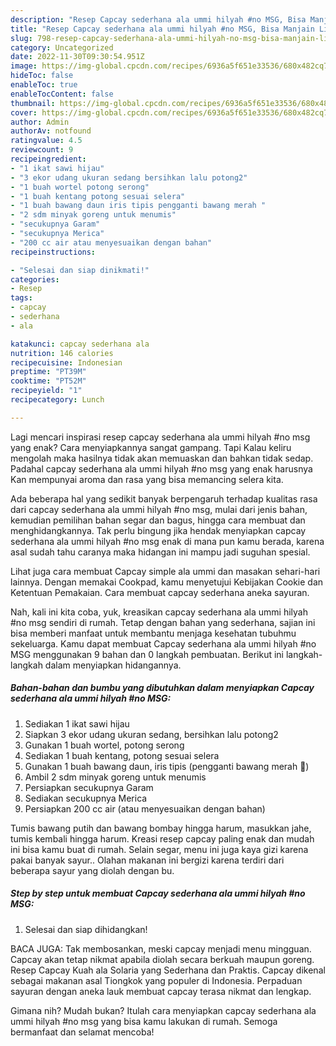 ```yaml
---
description: "Resep Capcay sederhana ala ummi hilyah #no MSG, Bisa Manjain Lidah"
title: "Resep Capcay sederhana ala ummi hilyah #no MSG, Bisa Manjain Lidah"
slug: 798-resep-capcay-sederhana-ala-ummi-hilyah-no-msg-bisa-manjain-lidah
category: Uncategorized
date: 2022-11-30T09:30:54.951Z
image: https://img-global.cpcdn.com/recipes/6936a5f651e33536/680x482cq70/capcay-sederhana-ala-ummi-hilyah-no-msg-foto-resep-utama.jpg
hideToc: false
enableToc: true
enableTocContent: false
thumbnail: https://img-global.cpcdn.com/recipes/6936a5f651e33536/680x482cq70/capcay-sederhana-ala-ummi-hilyah-no-msg-foto-resep-utama.jpg
cover: https://img-global.cpcdn.com/recipes/6936a5f651e33536/680x482cq70/capcay-sederhana-ala-ummi-hilyah-no-msg-foto-resep-utama.jpg
author: Admin
authorAv: notfound
ratingvalue: 4.5
reviewcount: 9
recipeingredient:
- "1 ikat sawi hijau"
- "3 ekor udang ukuran sedang bersihkan lalu potong2"
- "1 buah wortel potong serong"
- "1 buah kentang potong sesuai selera"
- "1 buah bawang daun iris tipis pengganti bawang merah "
- "2 sdm minyak goreng untuk menumis"
- "secukupnya Garam"
- "secukupnya Merica"
- "200 cc air atau menyesuaikan dengan bahan"
recipeinstructions:

- "Selesai dan siap dinikmati!"
categories:
- Resep
tags:
- capcay
- sederhana
- ala

katakunci: capcay sederhana ala 
nutrition: 146 calories
recipecuisine: Indonesian
preptime: "PT39M"
cooktime: "PT52M"
recipeyield: "1"
recipecategory: Lunch

---
```



Lagi mencari inspirasi resep capcay sederhana ala ummi hilyah #no msg yang enak? Cara menyiapkannya sangat gampang. Tapi Kalau keliru mengolah maka hasilnya tidak akan memuaskan dan bahkan tidak sedap. Padahal capcay sederhana ala ummi hilyah #no msg yang enak harusnya Kan mempunyai aroma dan rasa yang bisa memancing selera kita.


Ada beberapa hal yang sedikit banyak berpengaruh terhadap kualitas rasa dari capcay sederhana ala ummi hilyah #no msg, mulai dari jenis bahan, kemudian pemilihan bahan segar dan bagus, hingga cara membuat dan menghidangkannya. Tak perlu bingung jika hendak menyiapkan capcay sederhana ala ummi hilyah #no msg enak di mana pun kamu berada, karena asal sudah tahu caranya maka hidangan ini mampu jadi suguhan spesial.

Lihat juga cara membuat Capcay simple ala ummi dan masakan sehari-hari lainnya. Dengan memakai Cookpad, kamu menyetujui Kebijakan Cookie dan Ketentuan Pemakaian. Cara membuat capcay sederhana aneka sayuran.


Nah, kali ini kita coba, yuk, kreasikan capcay sederhana ala ummi hilyah #no msg sendiri di rumah. Tetap dengan bahan yang sederhana, sajian ini bisa memberi manfaat untuk membantu menjaga kesehatan tubuhmu sekeluarga. Kamu dapat membuat Capcay sederhana ala ummi hilyah #no MSG menggunakan 9 bahan dan 0 langkah pembuatan. Berikut ini langkah-langkah dalam menyiapkan hidangannya.

<!--inarticleads1-->

##### Bahan-bahan dan bumbu yang dibutuhkan dalam menyiapkan Capcay sederhana ala ummi hilyah #no MSG:

1. Sediakan 1 ikat sawi hijau
1. Siapkan 3 ekor udang ukuran sedang, bersihkan lalu potong2
1. Gunakan 1 buah wortel, potong serong
1. Sediakan 1 buah kentang, potong sesuai selera
1. Gunakan 1 buah bawang daun, iris tipis (pengganti bawang merah 🤭)
1. Ambil 2 sdm minyak goreng untuk menumis
1. Persiapkan secukupnya Garam
1. Sediakan secukupnya Merica
1. Persiapkan 200 cc air (atau menyesuaikan dengan bahan)


Tumis bawang putih dan bawang bombay hingga harum, masukkan jahe, tumis kembali hingga harum. Kreasi resep capcay paling enak dan mudah ini bisa kamu buat di rumah. Selain segar, menu ini juga kaya gizi karena pakai banyak sayur.. Olahan makanan ini bergizi karena terdiri dari beberapa sayur yang diolah dengan bu. 

<!--inarticleads2-->

##### Step by step untuk membuat Capcay sederhana ala ummi hilyah #no MSG:


1. Selesai dan siap dihidangkan!

BACA JUGA: Tak membosankan, meski capcay menjadi menu mingguan. Capcay akan tetap nikmat apabila diolah secara berkuah maupun goreng. Resep Capcay Kuah ala Solaria yang Sederhana dan Praktis. Capcay dikenal sebagai makanan asal Tiongkok yang populer di Indonesia. Perpaduan sayuran dengan aneka lauk membuat capcay terasa nikmat dan lengkap. 

Gimana nih? Mudah bukan? Itulah cara menyiapkan capcay sederhana ala ummi hilyah #no msg yang bisa kamu lakukan di rumah. Semoga bermanfaat dan selamat mencoba!
